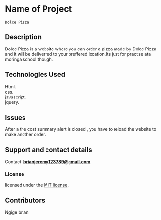 # Name of Project

    Dolce Pizza 
  
## Description

 Dolce Pizza is a website where you can order a pizza made by Dolce Pizza and it will be deliverred to your preffered location.Its just for practise ata moringa school though. <br/>

## Technologies Used

Html.<br> 
css.<br> 
javascript.<br>
jquery.

## Issues

After a the cost summary alert is closed , you have to reload the website to make another order.

## Support and contact details

Contact :**brianjeremy123789@gmail.com**

### License

licensed under the [MIT license](LICENSE).

## Contributors

Ngige brian
